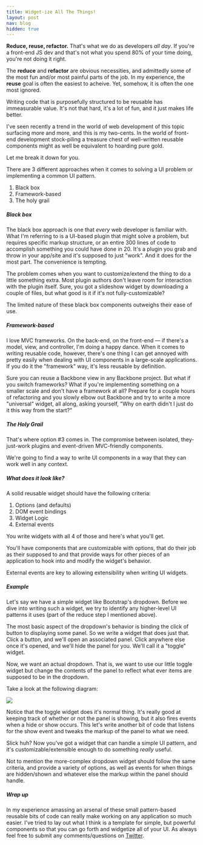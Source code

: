 ```yaml
---
title: Widget-ize All The Things!
layout: post
nav: blog
hidden: true
---
```


**Reduce, reuse, refactor.** That's what we do as developers _all day_.
If you're a front-end JS dev and that's not what you spend 80% of your time
doing, you're not doing it right.

The **reduce** and **refactor** are obvious necessities, and admittedly some of the most fun and/or
most painful parts of the job. In my experience, the **reuse** goal is often the easiest to acheive.
Yet, somehow, it is often the one most ignored.

Writing code that is purposefully structured to be reusable has immeasurable value. It's not that hard,
it's a lot of fun, and it just makes life better.

I've seen recently a trend in the world of web development of this topic surfacing
more and more, and this is my two-cents. In the world of front-end development stock-piling
a treasure chest of well-written reusable components might as well be equivalent to hoarding pure gold.

Let me break it down for you.

There are 3 different approaches when it comes to solving a UI problem or implementing a common UI pattern.

1. Black box
2. Framework-based
3. The holy grail

##### Black box

The black box approach is one that _every_ web developer is familiar with.
What I'm referring to is a UI-based plugin that might solve a problem, but requires specific
markup structure,
or an entire 300 lines of code to accomplish something you could have done in 20. It's a plugin you grab and throw
in your app/site and it's supposed to just "work". And it does for the most part. The convenience is tempting.

The problem comes when you want to customize/extend the thing to do a
little something extra. Most plugin authors don't leave room for
interaction with the plugin itself. Sure, you got a slideshow widget by
downloading a couple of files, but what good is it if it's not
fully-customizable?

The limited nature of these black box components outweighs their ease of
use.

##### Framework-based

I love MVC frameworks. On the back-end, on the front-end &mdash; if
there's a model, view, and controller, I'm doing a happy dance. When it
comes to writing reusable code, however, there's one thing I can get
annoyed with pretty easily when dealing with UI components in a large-scale
applications. If you do it the "framework" way, it's less reusable by
definition.

Sure you can reuse a Backbone view in any Backbone project.
But what if you switch frameworks? What if you're implementing something
on a smaller scale and don't have a framework at all? Prepare for a
couple hours of refactoring and you slowly elbow out Backbone and try to
write a more "universal" widget, all along, asking yourself, "Why on
earth didn't I just do it this way from the start?"

##### The Holy Grail

That's where option #3 comes in. The compromise between isolated,
they-just-work plugins and event-driven MVC-friendly components.

We're going to find a way to write UI components in a way that they can
work well in any context.

##### What does it look like?

A solid reusable widget should have the following criteria:

1. Options (and defaults)
2. DOM event bindings
3. Widget Logic
4. External events

You write widgets with all 4 of those and here's what you'll get.

You'll have components that are customizable with options, that do their
job as their supposed to and that provide ways for other pieces of an
application to hook into and modify the widget's behavior.

External events are key to allowing extensibility when writing UI
widgets.

##### Example

Let's say we have a simple widget like Bootstrap's dropdown. Before we
dive into writing such a widget, we try to identify any higher-level UI
patterns it uses (part of the reduce step I mentioned above).

The most basic aspect of the dropdown's behavior is binding the click of button
to displaying some panel. So we write a widget that does just that.
Click a button, and we'll open an associated panel. Click anywhere else
once it's opened, and we'll hide the panel for you. We'll call it a
"toggle" widget.

Now, we want an actual dropdown. That is, we want to use our little
toggle widget but change the contents of the panel to reflect what ever
items are supposed to be in the dropdown.

Take a look at the following diagram:

![](http://awes0.me/widgetize.png)

Notice that the toggle widget does it's normal thing. It's really good
at keeping track of whether or not the panel is showing, but it also
fires events when a hide or show occurs. This let's write
another bit of code that listens for the show event and tweaks the
markup of the panel to what we need.

Slick huh? Now you've got a widget that can handle a simple UI pattern,
and it's customizable/extensible enough to do something _really_ useful.

Not to mention the more-complex dropdown widget should follow the same
criteria, and provide a variety of options, as well as events for when
things are hidden/shown and whatever else the markup within the panel
should handle.

##### Wrap up

In my experience amassing an arsenal of these small pattern-based
reusable bits of code can really make working on any application so much
easier. I've tried to lay out what I think is a template for simple, but
powerful components so that you can go forth and widgetize all of your UI.
As always feel free to submit any comments/questions on
[Twitter](http://twitter.com/tybenz).
